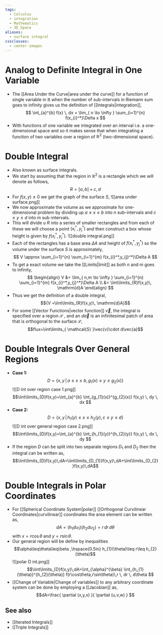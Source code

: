 ```yaml
---
tags:
  - Calculus
  - integration
  - Mathematics
  - 3D_Space
aliases:
  - surface integral
cssclasses:
  - center-images
---
```

# Analog to Definite Integral in One Variable
- The [[Area Under the Curve|area under the curve]] for a function of single variable in $\mathbb{R}$ when the number of sub-intervals in Riemann sum goes to infinity gives us the definition of [[Integrals|integration]],$$
\int_{a}^{b} f(x) \, dx = \lim_{ n \to \infty } \sum_{i=1}^{n} f(x_{i}^*)\Delta x 
$$
- With functions of one variable we integrated over an interval i.e. a one-dimensional space and so it makes sense that when integrating a function of two variables over a region of $\mathbb{R}^2$ (two-dimensional space).
# Double Integral 
- Also known as surface integrals.
- We start by assuming that the region in $\mathbb{R}^{2}$ is a rectangle which we will denote as follows,$$
R = [a,b]\times{c,d}
$$
- For $f(x,y)\geq 0$ we get the graph of the surface $S$, 
	![[area under surface.png]]
- We now approximate the volume as we approximate for one-dimensional problem by dividing up $a\leq x\leq b$ into $n$ sub-intervals and $c\leq y\leq d$ into $m$ sub-intervals.
- This will divide $u$ $R$ into a series of smaller rectangles and from each of these we will choose a point $(x_{i}^*,y_{j}^*)$ and then construct a box whose height is given by $f(x_{i}^*,y_{j}^*)$.
	![[double integral.png]]
- Each of the rectangles has a base area $\Delta A$ and height of $f(x_{i}^*,y_{j}^*)$ so the volume under the surface $S$ is approximately,$$
V \approx \sum_{i=1}^{n} \sum_{i=1}^{m} f(x_{i}^*,y_{j}^*)\Delta A
$$
- To get a exact volume we take the [[Limits|limit]] as both $n$ and $m$ goes to infinity,$$
\begin{align}
V &= \lim_{ n,m \to \infty } \sum_{i=1}^{n} \sum_{i=1}^{m} f(x_{i}^*,y_{j}^*)\Delta A \\ &= \iint\limits_{R}f(x,y)\, \mathrm{d}A
\end{align}
$$
- Thus we get the definition of a double integral, $${V =\iint\limits_{R}f(x,y)\, \mathrm{d}A}$$
- For some [[Vector Functions|vector function]] $\vec{v}$, the integral is specified over a region $\mathcal{S}$ , and an $d\vec{a}$ is an infinitesimal patch of area that is orthogonal to the surface $\mathcal{S}$, $$flux=\iint\limits_{ \mathcal{S} }\vec{v}\cdot d\vec{a}$$
# Double Integrals Over General Regions
- **Case 1:** $$D=\{ x,y\,|\,a\leq x\leq b,\,g_{1}(x)\leq y\leq g_{2}(x)\}$$![[D int over region case 1.png]]$$\iint\limits_{D}f(x,y)=\int_{a}^{b} \int_{g_{1}(x)}^{g_{2}(x)} f(x,y) \, dy  \, dx $$
- **Case 2:** $$
D=\{ x,y\,|\,h_{1}(y) \leq x\leq h_{2}(y),\,c\leq y\leq d \}$$![[D int over general region case 2.png]]$$\iint\limits_{D}f(x,y)=\int_{a}^{b} \int_{h_{1}(y)}^{h_{2}(y)} f(x,y) \, dx  \, dy $$
- If the region $D$ can be split into two separate regions $D_{1}$ and $D_{2}$ then the integral can be written as,$$\iint\limits_{D}f(x,y)\,dA=\iint\limits_{D_{1}}f(x,y)\,dA+\iint\limits_{D_{2}}f(x,y)\,dA$$ 
# Double Integrals in Polar Coordinates 
- For [[Spherical Coordinate System|polar]] [[Orthogonal Curvilinear Coordinates|curvilinear]] coordinates the area element can be written as,$$dA=(h_{1}du_{1})(h_{2}du_{2})=r \,dr\, d\theta$$with $x=r\cos\theta$ and $y=r\sin\theta$.
- Our general region will be define by inequalities $$\alpha\leq\theta\leq\beta ,\hspace{0.5in}  h_{1}(\theta)\leq r\leq h_{2}(\theta)$$ ![[polar D int.png]]
$$\iint\limits_{D}f(x,y)\,dA=\int_{\alpha}^{\beta} \int_{h_{1}(\theta)}^{h_{2}(\theta)} f(r\cos\theta,r\sin\theta)\,r \, dr  \, d\theta $$
- [[Change of Variable|Change of variables]] to any arbitrary coordinate system can be done by employing a [[Jacobian]] as,$$dA=\frac{ \partial (x,y,x) }{ \partial (u,v,w) } $$  

## See also
- [[Iterated Integrals]]
- [[Triple Integrals]]